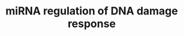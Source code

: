 ---
annotations:
- id: PW:0000808
  parent: regulatory pathway
  type: Pathway Ontology
  value: microRNA pathway
- id: PW:0000099
  parent: regulatory pathway
  type: Pathway Ontology
  value: DNA repair pathway
authors:
- J.krumeich
- Stan.gaj
- Mkutmon
- Andra
- MaintBot
- MartijnVanIersel
- Khanspers
- Egonw
- AlexanderPico
- Zari
- Ryanmiller
- Susan
- Finterly
- Eweitz
description: This is the first of two pathways which deals with the DNA damage response.
  It comprises two central gene products (ATM and ATR) influenced by different sources
  of DNA damage (in blue). The two central genes can both be divides into their most
  important genes. For the ATM pathway these are TP53 and CHEK2, while CHEK1 is most
  important for the ATR pathway. The goal of this first pathway is to provide an overview
  of the most important gene products, processes and changes in cell condition elicited
  by the DNA damage response while keeping it clear and understandable. Also some
  microRNAs are implemented to visualize the possible effects they can induce. By
  doing so a better understanding of the role microRNA play in the DNA damage response
  might arise.  All processes take place in the cytoplasm, except when mentioned differently.  Proteins
  on this pathway have targeted assays available via the [https://assays.cancer.gov/available_assays?wp_id=WP1530
  CPTAC Assay Portal].
last-edited: 2021-05-24
ndex: e8d3ea19-8b62-11eb-9e72-0ac135e8bacf
organisms:
- Homo sapiens
redirect_from:
- /index.php/Pathway:WP1530
- /instance/WP1530
revision: null
schema-jsonld:
- '@context': https://schema.org/
  '@id': https://wikipathways.github.io/pathways/WP1530.html
  '@type': Dataset
  creator:
    '@type': Organization
    name: WikiPathways
  description: This is the first of two pathways which deals with the DNA damage response.
    It comprises two central gene products (ATM and ATR) influenced by different sources
    of DNA damage (in blue). The two central genes can both be divides into their
    most important genes. For the ATM pathway these are TP53 and CHEK2, while CHEK1
    is most important for the ATR pathway. The goal of this first pathway is to provide
    an overview of the most important gene products, processes and changes in cell
    condition elicited by the DNA damage response while keeping it clear and understandable.
    Also some microRNAs are implemented to visualize the possible effects they can
    induce. By doing so a better understanding of the role microRNA play in the DNA
    damage response might arise.  All processes take place in the cytoplasm, except
    when mentioned differently.  Proteins on this pathway have targeted assays available
    via the [https://assays.cancer.gov/available_assays?wp_id=WP1530 CPTAC Assay Portal].
  keywords:
  - 7-hydroxystaurosporine
  - ABL1
  - APAF1
  - ATM
  - ATR
  - ATRIP
  - Alkylating agents
  - Apoptosis
  - BAX
  - BBC3
  - BID
  - BRCA1
  - CASP3
  - CASP8
  - CASP9
  - CCNB1
  - CCNB2
  - CCNB3
  - CCND1
  - CCND2
  - CCND3
  - CCNE1
  - CCNE2
  - CCNG1
  - CDC25A
  - CDC25C
  - CDK1
  - CDK2
  - CDK4
  - CDK5
  - CDK6
  - CDKN1A
  - CDKN1B
  - CHEK1
  - CHEK2
  - CREB1
  - CYCS
  - Caffeine
  - Cell Cycle
  - DDB2
  - E2F1
  - Estradiol
  - FANCD2
  - FAS
  - GADD45A
  - GADD45B
  - GADD45G
  - H2AFX
  - HUS1
  - MDM2
  - MIR145
  - MIR15A
  - MIR15a/16-1
  - MIR17
  - MIR17/92a-1
  - MIR195
  - MIR195/497
  - MIR20A
  - MIR223
  - MIR29A
  - MIR29B1
  - MIR29b-1/29a
  - MIR29c
  - MIR330
  - MIR424
  - MRE11
  - NBN
  - PIDD
  - PMAIP1
  - PML
  - PRKDC
  - RAD1
  - RAD17
  - RAD50
  - RAD51
  - RAD52
  - RAD9A
  - RB1
  - RFC
  - RPA2
  - RRM2B
  - SESN1
  - SFN
  - SMC1A
  - Senescence
  - TLK1
  - TLK2
  - TNFRSF10B
  - TP53
  - TP53AIP1
  - c-Myc
  - hsa-let-7a-1/7d
  - hsa-miR-106b/25
  - hsa-miR-449c/449a
  - hsa-mir-106b
  - hsa-mir-122
  - hsa-mir-143/145
  - hsa-mir-15b/16-2
  - hsa-mir-16
  - hsa-mir-181a
  - hsa-mir-203
  - hsa-mir-21
  - hsa-mir-210
  - hsa-mir-221
  - hsa-mir-222
  - hsa-mir-24-1
  - hsa-mir-34b
  - hsa-mir-34b/34c
  - hsa-mir-373
  - hsa-mir-421
  - hsa-mir-449a
  - hsa-mir-449b
  - miR-143/145 polycistron
  license: CC0
  name: miRNA regulation of DNA damage response
seo: CreativeWork
title: miRNA regulation of DNA damage response
wpid: WP1530
---